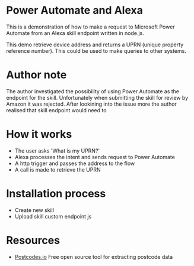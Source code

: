 # Power Automate and Alexa
This is a demonstration of how to make a request to Microsoft Power Automate 
from an Alexa skill endpoint written in node.js.

This demo retrieve device address and returns a UPRN (unique
property reference number). This could be used to make queries to other systems.

# Author note
The author investigated the possibility of using Power Automate as the endpoint for the skill. 
Unfortunately when submitting the skill for review by Amazon it was rejected. After lookining
into the issue more the author realised that skill endpoint would need to

# How it works 

- The user asks 'What is my UPRN?'
- Alexa processes the intent and sends request to Power Automate
- A http trigger and passes the address to the flow
- A call is made to retrieve the UPRN

# Installation process
- Create new skill
- Upload skill custom endpoint js

# Resources

- [Postcodes.io](https://postcodes.io/) Free open source tool for extracting postcode data
